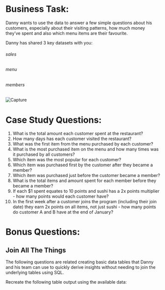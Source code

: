# Business Task:

Danny wants to use the data to answer a few simple questions about his customers, especially about their visiting patterns, how much money they’ve spent and also which menu items are their favourite.

Danny has shared 3 key datasets with you:
 ###### sales
 ###### menu
 ###### members


![Capture](https://user-images.githubusercontent.com/45940205/172488792-cd3b47bb-bd24-4b40-b99f-f73eaaa710c7.PNG)

# Case Study Questions:

1) What is the total amount each customer spent at the restaurant?
2) How many days has each customer visited the restaurant?
3) What was the first item from the menu purchased by each customer?
4) What is the most purchased item on the menu and how many times was it purchased by all customers?
5) Which item was the most popular for each customer?
6) Which item was purchased first by the customer after they became a member?
7) Which item was purchased just before the customer became a member?
8) What is the total items and amount spent for each member before they became a member?
9) If each $1 spent equates to 10 points and sushi has a 2x points multiplier - how many points would each customer have?
10) In the first week after a customer joins the program (including their join date) they earn 2x points on all items, not just sushi - how many points do customer A and B have at the end of January?

# Bonus Questions:
## Join All The Things
The following questions are related creating basic data tables that Danny and his team can use to quickly derive insights without needing to join the underlying tables using SQL.

Recreate the following table output using the available data:

